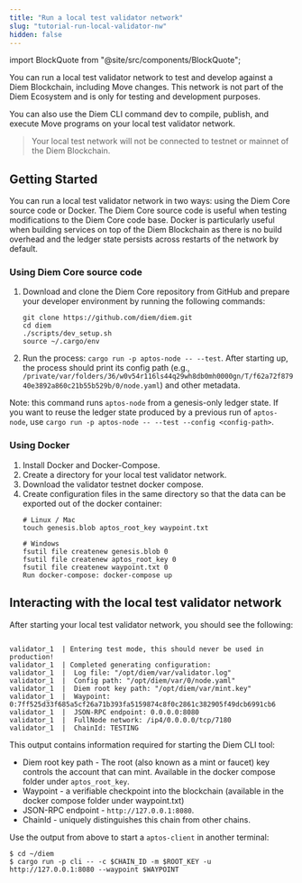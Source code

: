 ```yaml
---
title: "Run a local test validator network"
slug: "tutorial-run-local-validator-nw"
hidden: false
---
```

import BlockQuote from "@site/src/components/BlockQuote";

You can run a local test validator network to test and develop against a Diem Blockchain, including Move changes. This network is not part of the Diem Ecosystem and is only for testing and development purposes.

You can also use the Diem CLI command dev to compile, publish, and execute Move programs on your local test validator network.

<BlockQuote type="info">
Your local test network will not be connected to testnet or mainnet of the Diem Blockchain. 
</BlockQuote>

## Getting Started

You can run a local test validator network in two ways: using the Diem Core source code or Docker. The Diem Core source code is useful when testing modifications to the Diem Core code base. Docker is particularly useful when building services on top of the Diem Blockchain as there is no build overhead and the ledger state persists across restarts of the network by default.


### Using Diem Core source code

1. Download and clone the Diem Core repository from GitHub and prepare your developer environment by running the following commands:

    ```
    git clone https://github.com/diem/diem.git
    cd diem
    ./scripts/dev_setup.sh
    source ~/.cargo/env
    ```
2. Run the process: `cargo run -p aptos-node -- --test`. After starting up, the process should print its config path (e.g., `/private/var/folders/36/w0v54r116ls44q29wh8db0mh0000gn/T/f62a72f87940e3892a860c21b55b529b/0/node.yaml`) and other metadata.

Note: this command runs `aptos-node` from a genesis-only ledger state. If you want to reuse the ledger state produced by a previous run of `aptos-node`, use `cargo run -p aptos-node -- --test --config <config-path>`.


### Using Docker

1. Install Docker and Docker-Compose.
2. Create a directory for your local test validator network.
3. Download the validator testnet docker compose.
4. Create configuration files in the same directory so that the data can be exported out of the docker container:
    ```
    # Linux / Mac
    touch genesis.blob aptos_root_key waypoint.txt

    # Windows
    fsutil file createnew genesis.blob 0
    fsutil file createnew aptos_root_key 0
    fsutil file createnew waypoint.txt 0
    Run docker-compose: docker-compose up
    ```

## Interacting with the local test validator network
After starting your local test validator network, you should see the following:

```

validator_1  | Entering test mode, this should never be used in production!
validator_1  | Completed generating configuration:
validator_1  | 	Log file: "/opt/diem/var/validator.log"
validator_1  | 	Config path: "/opt/diem/var/0/node.yaml"
validator_1  | 	Diem root key path: "/opt/diem/var/mint.key"
validator_1  | 	Waypoint: 0:7ff525d33f685a5cf26a71b393fa5159874c8f0c2861c382905f49dcb6991cb6
validator_1  | 	JSON-RPC endpoint: 0.0.0.0:8080
validator_1  | 	FullNode network: /ip4/0.0.0.0/tcp/7180
validator_1  | 	ChainId: TESTING

```
This output contains information required for starting the Diem CLI tool:
* Diem root key path - The root (also known as a mint or faucet) key controls the account that can mint. Available in the docker compose folder under `aptos_root_key`.
* Waypoint - a verifiable checkpoint into the blockchain (available in the docker compose folder under waypoint.txt)
* JSON-RPC endpoint - `http://127.0.0.1:8080`.
* ChainId - uniquely distinguishes this chain from other chains.


Use the output from above to start a `aptos-client` in another terminal:

```
$ cd ~/diem
$ cargo run -p cli -- -c $CHAIN_ID -m $ROOT_KEY -u http://127.0.0.1:8080 --waypoint $WAYPOINT
```